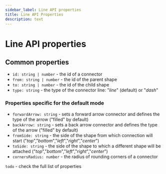 ```yaml
---
sidebar_label: Line API properties
title: Line API Properties 
description: text
---
```


# Line API properties

## Common properties

- `id: string | number` -  the id of a connector
- `from: string | number` - the id of the parent shape
- `to: string | number` - the id of the child shape
- `type: string` - the type of the connector line: "*line*" (default) or "*dash*"

### Properties specific for the default mode

- `forwardArrow: string` - sets a forward arrow connector and defines the type of the arrow ("filled" by default)
- `backArrow: string` - sets a back arrow connector and defines the type of the arrow ("filled" by default)
- `fromSide: string` - the side of the shape from which connection will start ("*top*","*bottom*","*left*","*right*","*center*")
- `toSide: string` - the side of the shape to which a different shape will be attached ("*top*","*bottom*","*left*","*right*","*center*")
- `cornersRadius: number` - the radius of rounding corners of a connector

`todo` - check the full list of properties




